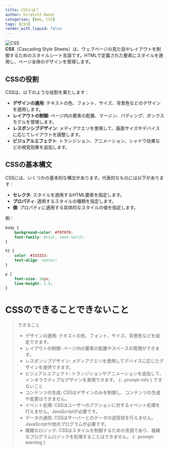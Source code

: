 ```yaml
---
title: CSSとは？
author: hcratch3 Owner
categories: [Web, CSS]
tags: [CSS]
render_with_liquid: false
---
```

<img src="https://upload.wikimedia.org/wikipedia/commons/d/d5/CSS3_logo_and_wordmark.svg" alt="CSS" title="CSS"><br>
**CSS**（Cascading Style Sheets）は、ウェブページの見た目やレイアウトを制御するためのスタイルシート言語です。HTMLで定義された要素にスタイルを適用し、ページ全体のデザインを管理します。

## CSSの役割

CSSは、以下のような役割を果たします：

- **デザインの適用**: テキストの色、フォント、サイズ、背景色などのデザインを適用します。
- **レイアウトの制御**: ページ内の要素の配置、マージン、パディング、ボックスモデルを管理します。
- **レスポンシブデザイン**: メディアクエリを使用して、画面サイズやデバイスに応じてレイアウトを調整します。
- **ビジュアルエフェクト**: トランジション、アニメーション、シャドウ効果などの視覚効果を追加します。

## CSSの基本構文

CSSには、いくつかの基本的な構文があります。代表的なものには以下があります：

- **セレクタ**: スタイルを適用するHTML要素を指定します。
- **プロパティ**: 適用するスタイルの種類を指定します。
- **値**: プロパティに適用する具体的なスタイルの値を指定します。

例：
```css
body {
    background-color: #f0f0f0;
    font-family: Arial, sans-serif;
}

h1 {
    color: #333333;
    text-align: center;
}

p {
    font-size: 16px;
    line-height: 1.5;
}
```
# CSSのできることできないこと
> できること
> - デザインの適用: テキストの色、フォント、サイズ、背景色などを設定できます。
> - レイアウトの制御: ページ内の要素の配置やスペースの管理ができます。
> - レスポンシブデザイン: メディアクエリを使用してデバイスに応じたデザインを提供できます。
> - ビジュアルエフェクト: トランジションやアニメーションを追加して、インタラクティブなデザインを実現できます。
{: .prompt-info }
> できないこと
> - コンテンツの生成: CSSはデザインのみを制御し、コンテンツの生成や変更はできません。
> - イベント処理: CSSはユーザーのアクションに対するイベント処理を行えません。JavaScriptが必要です。
> - データの通信: CSSはサーバーとのデータの送受信を行えません。JavaScriptや他のプログラムが必要です。
> - 複雑なロジック: CSSはスタイルを制御するための言語であり、複雑なプログラムロジックを処理することはできません。
{: .prompt-warning }
